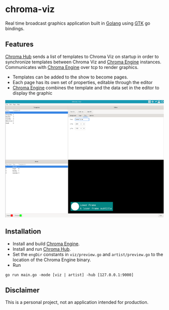 # chroma-viz
Real time broadcast graphics application built in [Golang][go] using [GTK][gotk] go bindings.

## Features

[Chroma Hub][chroma-hub] sends a list of templates to Chroma Viz on startup in order to synchronize templates between Chroma Viz and [Chroma Engine][chroma-engine] instances.
Communicates with [Chroma Engine][chroma-engine] over tcp to render graphics.

- Templates can be added to the show to become pages.
- Each page has its own set of properties, editable through the editor
- [Chroma Engine][chroma-engine] combines the template and the data set in the editor to display the graphic

![Chroma_Engine](data/chroma-viz.png)

## Installation

- Install and build [Chroma Engine][chroma-engine].
- Install and run [Chroma Hub][chroma-hub].
- Set the `engDir` constants in `viz/preview.go` and `artist/preview.go` to the location of the Chroma Engine binary.
- Run 

```
go run main.go -mode [viz | artist] -hub [127.0.0.1:9000]
```

## Disclaimer

This is a personal project, not an application intended for production.

[go]: https://github.com/golang/go
[gotk]: https://github.com/gotk3/gotk3
[chroma-engine]: https://github.com/jchilds0/chroma-engine
[chroma-hub]: https://github.com/jchilds0/chroma-hub
